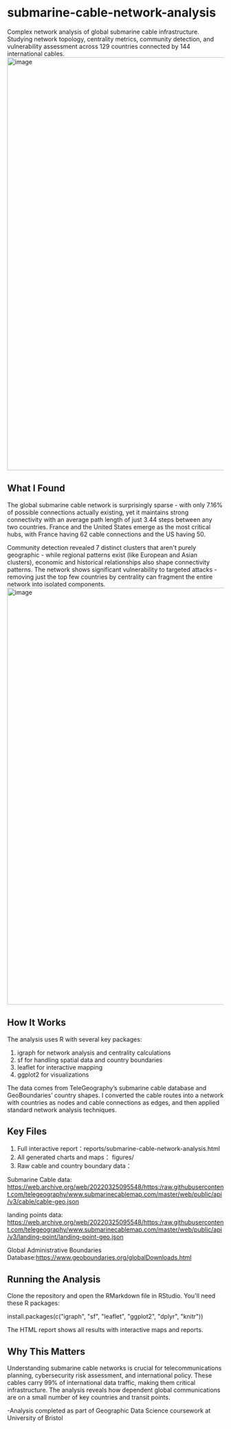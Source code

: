 # submarine-cable-network-analysis
Complex network analysis of global submarine cable infrastructure. Studying network topology, centrality metrics, community detection, and vulnerability assessment across 129 countries connected by 144 international cables.
<img width="1344" height="960" alt="image" src="https://github.com/user-attachments/assets/53314286-8b19-4c6a-9c8f-a1d04aa5398b" />
## What I Found
The global submarine cable network is surprisingly sparse - with only 7.16% of possible connections actually existing, yet it maintains strong connectivity with an average path length of just 3.44 steps between any two countries. France and the United States emerge as the most critical hubs, with France having 62 cable connections and the US having 50.

Community detection revealed 7 distinct clusters that aren't purely geographic - while regional patterns exist (like European and Asian clusters), economic and historical relationships also shape connectivity patterns. The network shows significant vulnerability to targeted attacks - removing just the top few countries by centrality can fragment the entire network into isolated components.
<img width="1367" height="969" alt="image" src="https://github.com/user-attachments/assets/ba0b6c95-4c18-4fd3-899e-fe6e28576393" />
## How It Works
The analysis uses R with several key packages:
1. igraph for network analysis and centrality calculations
2. sf for handling spatial data and country boundaries
3. leaflet for interactive mapping
4. ggplot2 for visualizations

The data comes from TeleGeography’s submarine cable database and GeoBoundaries’ country shapes. I converted the cable routes into a network with countries as nodes and cable connections as edges, and then applied standard network analysis techniques.
## Key Files
1. Full interactive report：reports/submarine-cable-network-analysis.html
2. All generated charts and maps： figures/
3. Raw cable and country boundary data：

Submarine Cable data: https://web.archive.org/web/20220325095548/https:/raw.githubusercontent.com/telegeography/www.submarinecablemap.com/master/web/public/api/v3/cable/cable-geo.json

landing points data:
https://web.archive.org/web/20220325095548/https:/raw.githubusercontent.com/telegeography/www.submarinecablemap.com/master/web/public/api/v3/landing-point/landing-point-geo.json

Global Administrative Boundaries Database:https://www.geoboundaries.org/globalDownloads.html

## Running the Analysis
Clone the repository and open the RMarkdown file in RStudio. You'll need these R packages:

install.packages(c("igraph", "sf", "leaflet", "ggplot2", "dplyr", "knitr"))

The HTML report shows all results with interactive maps and reports.

## Why This Matters 
Understanding submarine cable networks is crucial for telecommunications planning, cybersecurity risk assessment, and international policy. These cables carry 99% of international data traffic, making them critical infrastructure. The analysis reveals how dependent global communications are on a small number of key countries and transit points.

-Analysis completed as part of Geographic Data Science coursework at University of Bristol
